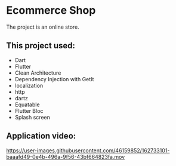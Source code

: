 # Ecommerce Shop

The project is an online store.

## This project used:

- Dart
- Flutter
- Clean Architecture
- Dependency Injection with GetIt
- localization
- http
- dartz
- Equatable
- Flutter Bloc
- Splash screen

## Application video:
https://user-images.githubusercontent.com/46159852/162733101-baaafd49-0e4b-496a-9f56-43bf664823fa.mov

